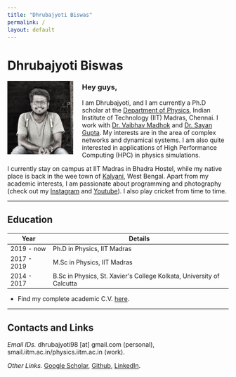 ```yaml
---
title: "Dhrubajyoti Biswas"
permalink: /
layout: default
---
```


# Dhrubajyoti Biswas

<img style="float: left; padding-right: 20px; padding-bottom: 10px;" src="dp.jpeg" alt="dp" width="150"/>

### Hey guys,

 I am Dhrubajyoti, and I am currently a Ph.D scholar at the [Department of Physics](https://physics.iitm.ac.in), Indian Institute of Technology (IIT) Madras, Chennai. I work with [Dr. Vaibhav Madhok](https://sites.google.com/view/madhok) and [Dr. Sayan Gupta](https://home.iitm.ac.in/sayan/). My interests are in the area of complex networks and dynamical systems. I am also quite interested in applications of High Performance Computing (HPC) in physics simulations.

 I currently stay on campus at IIT Madras in Bhadra Hostel, while my native place is back in the wee town of [Kalyani](https://en.wikipedia.org/wiki/Kalyani,_West_Bengal), West Bengal. Apart from my academic interests, I am passionate about programming and photography (check out my [Instagram] and [Youtube]). I also play cricket from time to time.

 ---

## Education

| Year | Details |
| --- | --- |
| 2019 - now | Ph.D in Physics, IIT Madras |
| 2017 - 2019 | M.Sc in Physics, IIT Madras |
| 2014 - 2017 | B.Sc in Physics, St. Xavier's College Kolkata, University of Calcutta |

- Find my complete academic C.V. [here](https://drive.google.com/file/d/1pDmqyZtTw7QiOCLzVDtpZioT9_SFtdWR/view?usp=sharing).

---

## Contacts and Links

*Email IDs.* dhrubajyoti98 [at] gmail.com (personal), smail.iitm.ac.in/physics.iitm.ac.in (work).

*Other Links.* [Google Scholar], [Github], [LinkedIn].

[Google Scholar]: https://scholar.google.com/citations?hl=en&view_op=list_works&alert_preview_top_rm=2&authuser=2&gmla=AJsN-F6rWGoE7sGF-2nr8CLDhXm_38Ftp_fxX0X6ieV4zVOmsXvQaDZkf6P2HSbFReOJ4TNweS9QakTMbQz0h0yQ-0dhqCcDUmkL28jKTIbk-G91L3hjPyE&user=2OR7h7kAAAAJ

[Github]: https://github.com/dhrubajyoti98
[LinkedIn]: https://www.linkedin.com/in/dhrubajyoti-biswas/
[Instagram]: https://www.instagram.com/pushhu/
[Youtube]: https://www.youtube.com/c/DhrubajyotiBiswas2k14